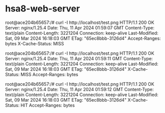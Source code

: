 # hsa8-web-server

root@ace204b65657:/#  curl -I http://localhost/test.png
HTTP/1.1 200 OK
Server: nginx/1.25.4
Date: Thu, 11 Apr 2024 01:59:07 GMT
Content-Type: text/plain
Content-Length: 3221204
Connection: keep-alive
Last-Modified: Sat, 09 Mar 2024 16:18:03 GMT
ETag: "65ec8bbb-3126d4"
Accept-Ranges: bytes
X-Cache-Status: MISS

root@ace204b65657:/#  curl -I http://localhost/test.png
HTTP/1.1 200 OK
Server: nginx/1.25.4
Date: Thu, 11 Apr 2024 01:59:11 GMT
Content-Type: text/plain
Content-Length: 3221204
Connection: keep-alive
Last-Modified: Sat, 09 Mar 2024 16:18:03 GMT
ETag: "65ec8bbb-3126d4"
X-Cache-Status: MISS
Accept-Ranges: bytes

root@ace204b65657:/#  curl -I http://localhost/test.png
HTTP/1.1 200 OK
Server: nginx/1.25.4
Date: Thu, 11 Apr 2024 01:59:12 GMT
Content-Type: text/plain
Content-Length: 3221204
Connection: keep-alive
Last-Modified: Sat, 09 Mar 2024 16:18:03 GMT
ETag: "65ec8bbb-3126d4"
X-Cache-Status: HIT
Accept-Ranges: bytes
